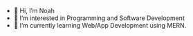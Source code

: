 - 👋 Hi, I’m Noah
- 👀 I’m interested in Programming and Software Development
- 🌱 I’m currently learning Web/App Development using MERN.
